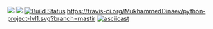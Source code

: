 <a href="https://codeclimate.com/github/codeclimate/codeclimate/maintainability"><img src="https://api.codeclimate.com/v1/badges/a99a88d28ad37a79dbf6/maintainability" /></a>
<a href="https://codeclimate.com/github/codeclimate/codeclimate/maintainability"><img src="https://api.codeclimate.com/v1/badges/a99a88d28ad37a79dbf6/maintainability" /></a>
[![Build Status](https://travis-ci.org/MukhammedDinaev/python-project-lvl1.svg?branch=master)](https://travis-ci.org/MukhammedDinaev/python-project-lvl1)
https://travis-ci.org/MukhammedDinaev/python-project-lvl1.svg?branch=mastir
[![asciicast](https://asciinema.org/a/1UiQ5K77Mz1hEXM54zpseqAhp.svg)](https://asciinema.org/a/1UiQ5K77Mz1hEXM54zpseqAhp)
